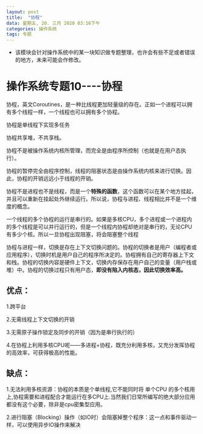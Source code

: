 ```yaml
---
layout: post
title:  "协程"
data: 星期五, 20. 三月 2020 03:16下午 
categories: 操作系统
tags: 专题
---
```

* 该模块会针对操作系统中的某一块知识做专题整理，也许会有些不足或者错误的地方，未来可能会作修改。

# 操作系统专题10----协程

协程，英文Coroutines，是一种比线程更加轻量级的存在。正如一个进程可以拥有多个线程一样，一个线程也可以拥有多个协程。

协程是单线程下实现多任务

协程共享堆，不共享栈。

协程不是被操作系统内核所管理，而完全是由程序所控制（也就是在用户态执行）。

协程的暂停完全由程序控制，线程的阻塞状态是由操作系统内核来进行切换。因此，协程的开销远远小于线程的开销。

协程不是进程也不是线程，而是一个**特殊的函数**，这个函数可以在某个地方挂起，并且可以重新在挂起处外继续运行。所以说，协程与进程、线程相比并不是一个维度的概念。


一个线程的多个协程的运行是串行的。如果是多核CPU，多个进程或一个进程内的多个线程是可以并行运行的，但是一个线程内协程却绝对是串行的，无论CPU有多少个核。所以一旦协程出现阻塞，将会阻塞整个线程

协程与进程一样，切换是存在上下文切换问题的。协程的切换者是用户（编程者或应用程序），切换时机是用户自己的程序所决定的。协程拥有自己的寄存器上下文和栈。协程的切换内容是硬件上下文，切换内存保存在用户自己的变量（用户栈或堆）中。协程的切换过程只有用户态，**即没有陷入内核态，因此切换效率高。**

## 优点：
1.跨平台

2.无需线程上下文切换的开销

3.无需原子操作锁定及同步的开销（因为是串行执行的）

4.在协程上利用多核CPU呢——多进程+协程，既充分利用多核，又充分发挥协程的高效率，可获得极高的性能。

## 缺点：
1.无法利用多核资源：协程的本质是个单线程,它不能同时将 单个CPU 的多个核用上,协程需要和进程配合才能运行在多CPU上.当然我们日常所编写的绝大部分应用都没有这个必要，除非是cpu密集型应用。

2.进行阻塞（Blocking）操作（如IO时）会阻塞掉整个程序：这一点和事件驱动一样，可以使用异步IO操作来解决